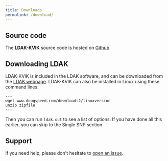 ```yaml
---
title: Downloads
permalink: /download/
---
```


## Source code

The **LDAK-KVIK** source code is hosted on [Github](https://github.com/dougspeed/LDAK)

## Downloading LDAK

LDAK-KVIK is included in the LDAK software, and can be downloaded from the [LDAK webpage](http://dougspeed.com/downloads2/). LDAK-KVIK can also be installed in Linux using these command lines:

```
---
wget www.dougspeed.com/downloads2/linuxversion
unzip zipfile
---
```

Then you can run  `ldak.out` to see a list of options. If you have done all this earlier, you can skip to the Single SNP section

## Support

If you need help, please don't hesitate to [open an issue](https://github.com/dougspeed/LDAK/issues).


